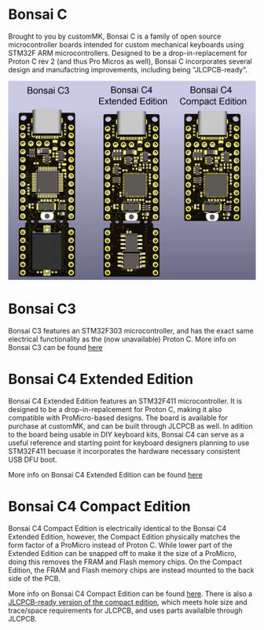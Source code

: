 # Bonsai C

Brought to you by customMK, Bonsai C is a family of open source microcontroller boards intended for custom mechanical keyboards using STM32F ARM microcontrollers. Designed to be a drop-in-replacement for Proton C rev 2 (and thus Pro Micros as well), Bonsai C incorporates several design and manufactring improvements, including being "JLCPCB-ready".

<img alt="Bonsai C product family" src="https://raw.githubusercontent.com/customMK/Bonsai-C/main/img/Bonsai%20C%20product%20family.png">

# Bonsai C3

Bonsai C3 features an STM32F303 microcontroller, and has the exact same electrical functionality as the (now unavailable) Proton C. More info on Bonsai C3 can be found [here](https://github.com/customMK/Bonsai-C/tree/main/C3)

# Bonsai C4 Extended Edition

Bonsai C4 Extended Edition features an STM32F411 microcontroller. It is designed to be a drop-in-repalcement for Proton C, making it also compatible with ProMicro-based designs. The board is available for purchase at customMK, and can be built through JLCPCB as well. In adition to the board being usable in DIY keyboard kits, Bonsai C4 can serve as a useful reference and starting point for keyboard designers planning to use STM32F411 becuase it incorporates the hardware necessary consistent USB DFU boot.

More info on Bonsai C4 Extended Edition can be found [here](https://github.com/customMK/Bonsai-C/tree/main/C4%20extended)

# Bonsai C4 Compact Edition

Bonsai C4 Compact Edition is electrically identical to the Bonsai C4 Extended Edition, however, the Compact Edition physically matches the form factor of a ProMicro instead of Proton C. While lower part of the Extended Edition can be snapped off to make it the size of a ProMicro, doing this removes the FRAM and Flash memory chips. On the Compact Edition, the FRAM and Flash memory chips are instead mounted to the back side of the PCB.

More info on Bonsai C4 Compact Edition can be found [here](https://github.com/customMK/Bonsai-C/tree/main/C4%20compact). There is also a [JLCPCB-ready version of the compact edition](https://github.com/customMK/Bonsai-C/tree/main/C4%20compact%20JLCPCB), which meets hole size and trace/space requirements for JLCPCB, and uses parts availalble through JLCPCB.